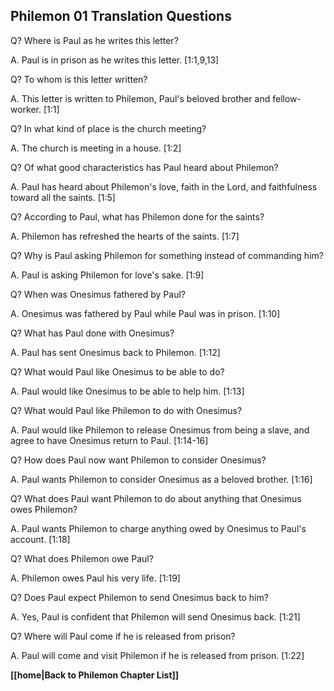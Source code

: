 ## Philemon 01 Translation Questions ##

Q? Where is Paul as he writes this letter?

A. Paul is in prison as he writes this letter. [1:1,9,13]

Q? To whom is this letter written?

A. This letter is written to Philemon, Paul's beloved brother and fellow-worker. [1:1]

Q? In what kind of place is the church meeting?

A. The church is meeting in a house. [1:2]

Q? Of what good characteristics has Paul heard about Philemon?

A. Paul has heard about Philemon's love, faith in the Lord, and faithfulness toward all the saints. [1:5]

Q? According to Paul, what has Philemon done for the saints?

A. Philemon has refreshed the hearts of the saints. [1:7]

Q? Why is Paul asking Philemon for something instead of commanding him?

A. Paul is asking Philemon for love's sake. [1:9]

Q? When was Onesimus fathered by Paul?

A. Onesimus was fathered by Paul while Paul was in prison. [1:10]

Q? What has Paul done with Onesimus?

A. Paul has sent Onesimus back to Philemon. [1:12]

Q? What would Paul like Onesimus to be able to do?

A. Paul would like Onesimus to be able to help him. [1:13]

Q? What would Paul like Philemon to do with Onesimus?

A. Paul would like Philemon to release Onesimus from being a slave, and agree to have Onesimus return to Paul. [1:14-16]

Q? How does Paul now want Philemon to consider Onesimus?

A. Paul wants Philemon to consider Onesimus as a beloved brother. [1:16]

Q? What does Paul want Philemon to do about anything that Onesimus owes Philemon?

A. Paul wants Philemon to charge anything owed by Onesimus to Paul's account. [1:18]

Q? What does Philemon owe Paul?

A. Philemon owes Paul his very life. [1:19]

Q? Does Paul expect Philemon to send Onesimus back to him?

A. Yes, Paul is confident that Philemon will send Onesimus back. [1:21]

Q? Where will Paul come if he is released from prison?

A. Paul will come and visit Philemon if he is released from prison. [1:22]

__[[home|Back to Philemon Chapter List]]__

